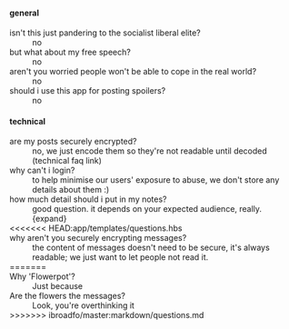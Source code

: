 <h4>general</h4>
<dl>
  <dt>isn't this just pandering to the socialist liberal elite?</dt>
  <dd>no</dd>
  <dt>but what about my free speech?</dt>
  <dd>no</dd>
  <dt>aren't you worried people won't be able to cope in the real world?</dt>
  <dd>no</dd>
  <dt>should i use this app for posting spoilers?</dt>
  <dd>no</dd>
</dl>
<h4>technical</h4>
<dl>
  <dt>are my posts securely encrypted?</dt>
  <dd>no, we just encode them so they're not readable until decoded (technical faq link)</dd>
  <dt>why can't i login?</dt>
  <dd>to help minimise our users' exposure to abuse, we don't store any details about them :)</dd>
  <dt>how much detail should i put in my notes?</dt>
  <dd>good question. it depends on your expected audience, really. {expand}</dd>
<<<<<<< HEAD:app/templates/questions.hbs
  <dt>why aren't you securely encrypting messages?</dt>
  <dd>the content of messages doesn't need to be secure, it's always readable; we just want to let people not read it.</dd>
=======
  <dt>Why 'Flowerpot'?</dt>
  <dd>Just because</dd>
  <dt>Are the flowers the messages?</dt>
  <dd>Look, you're overthinking it</dd>
>>>>>>> ibroadfo/master:markdown/questions.md
</dl>
